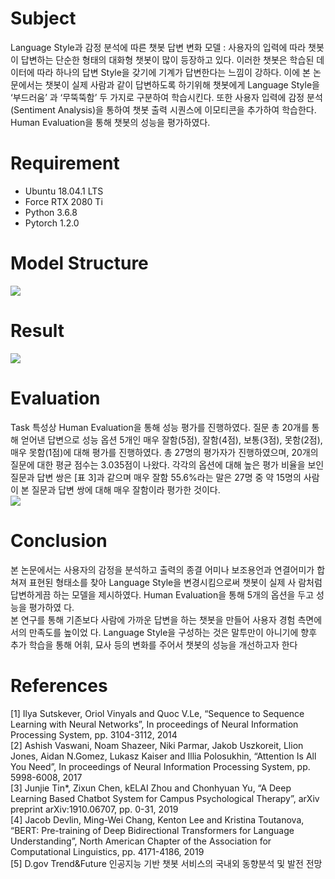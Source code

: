 # Subject
Language Style과 감정 분석에 따른 챗봇 답변 변화 모델 : 
사용자의 입력에 따라 챗봇이 답변하는 단순한 형태의 대화형 챗봇이 많이 등장하고 있다. 이러한 챗봇은 학습된 데이터에 따라 하나의 답변 Style을 갖기에 기계가 답변한다는 느낌이 강하다. 이에 본 논문에서는 챗봇이 실제 사람과 같이 답변하도록 하기위해 챗봇에게 Language Style을 ‘부드러움’ 과 ‘무뚝뚝함’ 두 가지로 구분하여 학습시킨다. 또한 사용자 입력에 감정 분석(Sentiment Analysis)을 통하여 챗봇 출력 시퀀스에 이모티콘을 추가하여 학습한다. Human Evaluation을 통해 챗봇의 성능을 평가하였다.

# Requirement
- Ubuntu 18.04.1 LTS
- Force RTX 2080 Ti
- Python 3.6.8
- Pytorch 1.2.0

# Model Structure
<img src = 'https://user-images.githubusercontent.com/55969260/85481753-65f30480-b5fd-11ea-8449-ba55a7ffd404.png'>

# Result
<img src = 'https://user-images.githubusercontent.com/55969260/85481920-c5e9ab00-b5fd-11ea-8010-27aa603fd78e.png'>

# Evaluation
Task 특성상 Human Evaluation을 통해 성능 평가를 진행하였다. 질문 총 20개를 통해 얻어낸 답변으로 성능 옵션 5개인 매우 잘함(5점), 잘함(4점), 보통(3점), 못함(2점), 매우 못함(1점)에 대해 평가를 진행하였다. 총 27명의 평가자가 진행하였으며, 20개의 질문에 대한 평균 점수는 3.035점이 나왔다. 각각의 옵션에 대해 높은 평가 비율을 보인 질문과 답변 쌍은 [표 3]과 같으며 매우 잘함 55.6%라는 말은 27명 중 약 15명의 사람이 본 질문과 답변 쌍에 대해 매우 잘함이라 평가한 것이다. 
<br>
<img src = 'https://user-images.githubusercontent.com/55969260/85482220-fcbfc100-b5fd-11ea-9601-4627175415b1.png'>

# Conclusion
본 논문에서는 사용자의 감정을 분석하고 출력의 종결 어미나 보조용언과 연결어미가 합쳐져 표현된 형태소를 찾아 Language Style을 변경시킴으로써 챗봇이 실제 사 람처럼 답변하게끔 하는 모델을 제시하였다. Human Evaluation을 통해 5개의 옵션을 두고 성능을 평가하였 다. 
<br> 본 연구를 통해 기존보다 사람에 가까운 답변을 하는 챗봇을 만들어 사용자 경험 측면에서의 만족도를 높이었 다. Language Style을 구성하는 것은 말투만이 아니기에 향후 추가 학습을 통해 어휘, 묘사 등의 변화를 주어서 챗봇의 성능을 개선하고자 한다

# References
[1] Ilya Sutskever, Oriol Vinyals and Quoc V.Le, “Sequence to Sequence Learning with Neural Networks”, In proceedings of Neural Information Processing System, pp. 3104-3112, 2014 
<br>[2] Ashish Vaswani, Noam Shazeer, Niki Parmar, Jakob Uszkoreit, Llion Jones, Aidan N.Gomez, Lukasz Kaiser and Illia Polosukhin, “Attention Is All You Need”, In proceedings of Neural Information Processing System, pp. 5998-6008, 2017 
<br>[3] Junjie Tin*, Zixun Chen, kELAI Zhou and Chonhyuan Yu, “A Deep Learning Based Chatbot System for Campus Psychological Therapy”, arXiv preprint arXiv:1910.06707, pp. 0-31, 2019 
<br>[4] Jacob Devlin, Ming-Wei Chang, Kenton Lee and Kristina Toutanova, “BERT: Pre-training of Deep Bidirectional Transformers for Language Understanding”, North American Chapter of the Association for Computational Linguistics, pp. 4171-4186, 2019 
<br>[5] D.gov Trend&Future 인공지능 기반 챗봇 서비스의 국내외 동향분석 및 발전 전망


